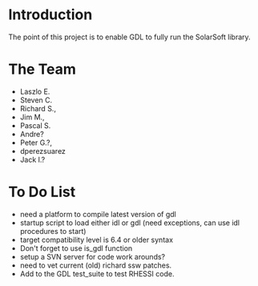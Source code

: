 # Introduction #

The point of this project is to enable GDL to fully run the SolarSoft library.

# The Team #
  * Laszlo E.
  * Steven C.
  * Richard S.,
  * Jim M.,
  * Pascal S.
  * Andre?
  * Peter G.?,
  * dperezsuarez
  * Jack I.?

# To Do List #

  * need a platform to compile latest version of gdl
  * startup script to load either idl or gdl (need exceptions, can use idl procedures to start)
  * target compatibility level is 6.4 or older syntax
  * Don't forget to use is\_gdl function
  * setup a SVN server for code work arounds?
  * need to vet current (old) richard ssw patches.
  * Add to the GDL test\_suite to test RHESSI code.